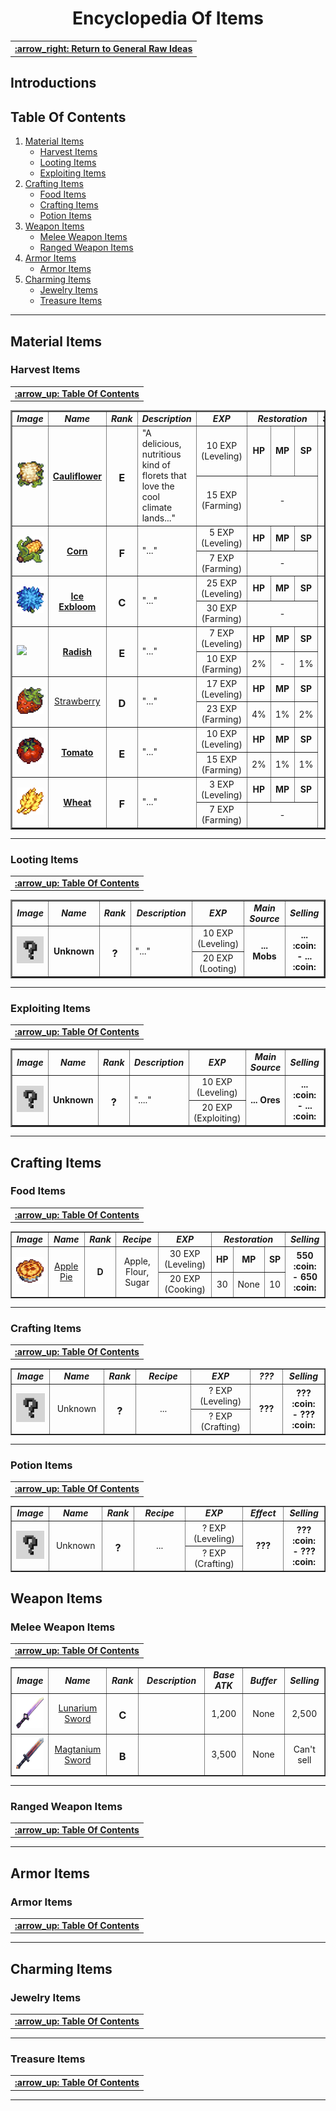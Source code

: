 <div align="center"><h1><b><a id="general-items-list">  Encyclopedia Of Items  </a></b></h1></div>

<div align="right"><table><tr><th><a href="../General-Raw-Ideas-List.md">  :arrow_right: Return to General Raw Ideas  </a></th></tr></table></div>

## Introductions

<!-- --------------------------------------------------------------------------------------------------------------------------------------------------------------------- -->

## Table Of Contents
1. <a href="#material-items"> Material Items </a>
    * <a href="#harvest-items"> Harvest Items </a>
    * <a href="#looting-items"> Looting Items </a>
    * <a href="#exploiting-items"> Exploiting Items </a>
2. <a href="#crafting-items"> Crafting Items </a>
    * <a href="#food-items"> Food Items </a>
    * <a href="#crafting-items"> Crafting Items </a>
    * <a href="#potion-items"> Potion Items </a>
3. <a href="#weapon-items"> Weapon Items </a>
    * <a href="#melee-weapon-items"> Melee Weapon Items </a>
    * <a href="#ranged-weapon-items"> Ranged Weapon Items </a>
4. <a href="#armory-items"> Armor Items </a>
    * <a href="#armor-items"> Armor Items </a>
5. <a href="#charming-items"> Charming Items </a>
    * <a href="#jewelry-items"> Jewelry Items </a>
    * <a href="#treasure-items"> Treasure Items </a>

---

<!-- --------------------------------------------------------------------------------------------------------------------------------------------------------------------- -->

## Material Items 

<!-- --------------------------------------------------------------------------------------------------------------------------------------------------------------------- -->

### Harvest Items 

<div align="right"><table><tr><td><b><a href="#table-of-contents"> :arrow_up: Table Of Contents </a></b></td></tr></table></div>

<div align="left">
<table border="2">
   <tr>
      <td width="75"><b><i><div align="center">  Image  </div></i></b></td>
      <td width="150"><b><i><div align="center">  Name  </div></i></b></td>
      <td width="50"><b><i><div align="center">  Rank  </div></i></b></td>
      <td width="300"><b><i><div align="center">  Description  </div></i></b></td>
      <td width="170"><b><i><div align="center">  EXP  </div></i></b></td>
      <td width="180" colspan="3"><b><i><div align="center">   Restoration  </div></i></b></td>
      <td width="100"><b><i><div align="center">  Selling  </div></i></b></td>
   </tr>

   <!-- Cauliflower -->
   <tr>
      <td rowspan="2"><a id="cauliflower"><img src="./Material-Items/Harvest-Items-Images/Cauliflower.png"></a></td>
      <th rowspan="2"><div align="center"><a href="./Material-Items/Harvest-Items-Codes/Cauliflower.md"><b> Cauliflower </b></a></div></td>
      <td rowspan="2"><b><div align="center"><h3> E </h3></div></b></td>
      <td rowspan="2"> "A delicious, nutritious kind of florets that love the cool climate lands..." </td>
      <td><div align="center">  10 EXP (Leveling)  </div></td>
      <td><b><div align="center">  HP  </div></b></td>
      <td><b><div align="center">  MP  </div></b></td>
      <td><b><div align="center">  SP  </div></b></td>
      <td rowspan="2"><b><div align="center">  150 :coin: <br>- 200 :coin:</br>  </div></td>
   </tr>
   <tr>
      <td><div align="center">  15 EXP (Farming)  </div></td>
      <td colspan="3"><div align="center">  -  </div></td>
   </tr>
   <!-- Corn -->
   <tr>
      <td rowspan="2"><a id="corn"><img src="./Material-Items/Harvest-Items-Images/Corn.png"></a></td>
      <th rowspan="2"><div align="center"><a href="./Material-Items/Harvest-Items-Codes/Corn.md"> Corn </a></div></td>
      <th rowspan="2"><div align="center"><h3> F </h3></div></td>
      <td rowspan="2"> "..." </td>
      <td><div align="center">  5 EXP (Leveling)  </div></td>
      <td><b><div align="center">  HP  </div></b></td>
      <td><b><div align="center">  MP  </div></b></td>
      <td><b><div align="center">  SP  </div></b></td>
      <td rowspan="2"><b><div align="center">  70 :coin: <br>- 120 :coin:</br>  </div></td>
   </tr>
   <tr>
      <td><div align="center">  7 EXP (Farming)  </div></td>
      <td colspan="3"><div align="center">  -  </div></td>
   </tr>
   <!-- Ice Exbloom --> 
   <tr>
      <td rowspan="2"><a id="ice-exbloom"><img src="./Material-Items/Harvest-Items-Images/Ice-Exbloom.png"></a></td>
      <th rowspan="2"><div align="center"><a href="./Material-Items/Harvest-Items-Codes/Ice-Exbloom.md"> Ice Exbloom </a></div></td>
      <td rowspan="2"><b><div align="center"><h3> C </h3></div></b></td>
      <td rowspan="2"> "..." </td>
      <td><div align="center">  25 EXP (Leveling)  </div></td>
      <td><b><div align="center">  HP  </div></b></td>
      <td><b><div align="center">  MP  </div></b></td>
      <td><b><div align="center">  SP  </div></b></td>
      <td rowspan="2"><b><div align="center">  340 :coin: <br>- 440 :coin:</br>  </div></td>
   </tr> 
   <tr>
      <td><div align="center">  30 EXP (Farming)  </div></td>
      <td colspan="3"><div align="center">  -  </div></td>
   </tr>
   <!-- Radish -->
   <tr>
      <td rowspan="2"><a id="radish"><img src="./Material-Items/Harvest-Items-Images/RSDa.png"></a></td>
      <th rowspan="2"><div align="center"><a href="./Material-Items/Harvest-Items-Codes/Radish.md"> Radish </a></div></td>
      <td rowspan="2"><b><div align="center"><h3> E </h3></div></b></td>
      <td rowspan="2"> "..." </td>
      <td><div align="center">  7 EXP (Leveling)  </div></td>
      <td><b><div align="center">  HP  </div></b></td>
      <td><b><div align="center">  MP  </div></b></td>
      <td><b><div align="center">  SP  </div></b></td>
      <td rowspan="2"><b><div align="center">  100 :coin: <br>- 150 :coin:</br>  </div></td>
   </tr> 
   <tr>
      <td><div align="center">  10 EXP (Farming)  </div></td>
      <td><div align="center">  2%  </div></td>
      <td><div align="center">  -  </div></td>
      <td><div align="center">  1%  </div></td>
   </tr>
   <!-- Strawberry -->
   <tr>
      <td rowspan="2"><a id="strawberry"><img src="./Material-Items/Harvest-Items-Images/Strawberry.png"></a></td>
      <td rowspan="2"><div align="center"><a href="./Material-Items/Harvest-Items-Codes/Strawberry.md"> Strawberry </a></div></td>
      <td rowspan="2"><b><div align="center"><h3> D </h3></div></b></td>
      <td rowspan="2"> "..." </td>
      <td><div align="center">  17 EXP (Leveling)  </div></td>
      <td><b><div align="center">  HP  </div></b></td>
      <td><b><div align="center">  MP  </div></b></td>
      <td><b><div align="center">  SP  </div></b></td>
      <td rowspan="2"><b><div align="center">  220 :coin: <br>- 300 :coin:</br>  </div></td>
   </tr> 
   <tr>
      <td><div align="center">  23 EXP (Farming)  </div></td>
      <td><div align="center">  4%  </div></td>
      <td><div align="center">  1%  </div></td>
      <td><div align="center">  2%  </div></td>
   </tr>
   <!-- Tomato -->
   <tr>
      <td rowspan="2"><a id="tomato"><img src="./Material-Items/Harvest-Items-Images/Tomato.png"></a></td>
      <th rowspan="2"><div align="center"><a href="./Material-Items/Harvest-Items-Codes/Tomato.md"> Tomato </a></div></td>
      <td rowspan="2"><b><div align="center"><h3> E </h3></div></b></td>
      <td rowspan="2"> "..." </td>
      <td><div align="center">  10 EXP (Leveling)  </div></td>
      <td><b><div align="center">  HP  </div></b></td>
      <td><b><div align="center">  MP  </div></b></td>
      <td><b><div align="center">  SP  </div></b></td>
      <td rowspan="2"><b><div align="center">  170 :coin: <br>- 230 :coin:</br>  </div></td>
   </tr> 
   <tr>
      <td><div align="center">  15 EXP (Farming)  </div></td>
      <td><div align="center">  2%  </div></td>
      <td><div align="center">  1%  </div></td>
      <td><div align="center">  1%  </div></td>
   </tr>
   <!-- Wheat -->  
   <tr>
      <td rowspan="2"><a id="wheat"><img src="./Material-Items/Harvest-Items-Images/Wheat.png"></a></td>
      <th rowspan="2"><div align="center"><a href="./Material-Items/Harvest-Items-Codes/Wheat.md"> Wheat </a></div></td>
      <td rowspan="2"><b><div align="center"><h3> F </h3></div></b></td>
      <td rowspan="2"> "..." </td>
      <td><div align="center">  3 EXP (Leveling)  </div></td>
      <td><b><div align="center">  HP  </div></b></td>
      <td><b><div align="center">  MP  </div></b></td>
      <td><b><div align="center">  SP  </div></b></td>
      <td rowspan="2"><b><div align="center">  50 :coin: <br>- 100 :coin:</br>  </div></td>
   </tr> 
   <tr>
      <td><div align="center">  7 EXP (Farming)  </div></td>
      <td colspan="3"><div align="center">  -  </div></td>
   </tr>      
</table>
</div>


---

<!-- --------------------------------------------------------------------------------------------------------------------------------------------------------------------- -->

### Looting Items

<div align="right"><table><tr><td><b><a href="#table-of-contents"> :arrow_up: Table Of Contents </a></b></td></tr></table></div>

<div align="left">
<table border="2">
   <tr>
      <td width="75"><b><i><div align="center">  Image  </div></i></b></td>
      <td width="150"><b><i><div align="center">  Name  </div></i></b></td>
      <td width="50"><b><i><div align="center">  Rank  </div></i></b></td>
      <td width="300"><b><i><div align="center">  Description  </div></i></b></td>
      <td width="200"><b><i><div align="center">  EXP  </div></i></b></td>
      <td width="150"><b><i><div align="center">   Main Source   </div></i></b></td>
      <td width="100"><b><i><div align="center">  Selling  </div></i></b></td>
   </tr>

   <!-- Testing -->
   <tr>
      <td rowspan="2"><img src="../Temporary-Files/Unknown.png"></td>
      <td rowspan="2"><div align="center"><b> Unknown </b></div></td>
      <td rowspan="2"><b><div align="center"><h3> ? </h3></div></b></td>
      <td rowspan="2"> "..." </td>
      <td><div align="center">  10 EXP (Leveling)  </div></td>
      <td rowspan="2"><b><div align="center">  ... Mobs  </div></b></td>
      <td rowspan="2"><b><div align="center">  ... :coin: <br>- ... :coin:</br>  </div></td>
   </tr>
   <tr>
      <td><div align="center">  20 EXP (Looting)  </div></td>
   </tr>
</table>
</div>
         
---

<!-- --------------------------------------------------------------------------------------------------------------------------------------------------------------------- -->

### Exploiting Items

<div align="right"><table><tr><td><b><a href="#table-of-contents"> :arrow_up: Table Of Contents </a></b></td></tr></table></div>

<div align="left">
<table border="2">
   <tr>
      <td width="75"><b><i><div align="center">  Image  </div></i></b></td>
      <td width="150"><b><i><div align="center">  Name  </div></i></b></td>
      <td width="50"><b><i><div align="center">  Rank  </div></i></b></td>
      <td width="300"><b><i><div align="center">  Description  </div></i></b></td>
      <td width="200"><b><i><div align="center">  EXP  </div></i></b></td>
      <td width="150"><b><i><div align="center">   Main Source   </div></i></b></td>
      <td width="100"><b><i><div align="center">  Selling  </div></i></b></td>
   </tr>

   <!-- Testing -->
   <tr>
      <td rowspan="2"><img src="../Temporary-Files/Unknown.png"></td>
      <td rowspan="2"><div align="center"><b> Unknown </b></div></td>
      <td rowspan="2"><b><div align="center"><h3> ? </h3></div></b></td>
      <td rowspan="2"> "...." </td>
      <td><div align="center">  10 EXP (Leveling)  </div></td>
      <td rowspan="2"><b><div align="center">  ... Ores  </div></b></td>
      <td rowspan="2"><b><div align="center">  ... :coin: <br>- ... :coin:</br>  </div></td>
   </tr>
   <tr>
      <td><div align="center">  20 EXP (Exploiting)  </div></td>
   </tr>
</table>
</div>

---

<!-- --------------------------------------------------------------------------------------------------------------------------------------------------------------------- -->

## Crafting Items

<!-- --------------------------------------------------------------------------------------------------------------------------------------------------------------------- -->

### Food Items

<div align="right"><table><tr><td><b><a href="#table-of-contents"> :arrow_up: Table Of Contents </a></b></td></tr></table></div>

<div align="left">
<table border="1">
   <tr>
      <td width="75"><b><i><div align="center">  Image  </div></i></b></td>
      <td width="150"><b><i><div align="center">  Name  </div></i></b></td>
      <td width="50"><b><i><div align="center">  Rank  </div></i></b></td>
      <td width="300"><b><i><div align="center">  Recipe  </div></i></b></td>
      <td width="200"><b><i><div align="center">  EXP  </div></i></b></td>
      <td width="150" colspan="3"><b><i><div align="center">   Restoration   </div></i></b></td>
      <td width="100"><b><i><div align="center">  Selling  </div></i></b></td>
   </tr>

   
   <tr>
      <td rowspan="2"><a id="apple-pie"><img src="./Crafting-Items/Food-Items-Images/Apple-Pie.png"></a></td>
      <td rowspan="2"><div align="center"><a href="./Food-Items-Codes/Apple-Pie.md"> Apple Pie </a></div></td>
      <td rowspan="2"><b><div align="center"> D </div></b></td>
      <td rowspan="2"><div align="center"> Apple, Flour, Sugar </div></td>
      <td><div align="center">  30 EXP (Leveling)  </div></td>
      <td><b><div align="center">  HP  </div></b></td>
      <td><b><div align="center">  MP  </div></b></td>
      <td><b><div align="center">  SP  </div></b></td>
      <td rowspan="2"><b><div align="center">  550 :coin: <br>- 650 :coin:</br>  </div></td>
   </tr>
   <tr>
      <td><div align="center">  20 EXP (Cooking)  </div></td>
      <td><div align="center">  30  </div></td>
      <td><div align="center">  None  </div></td>
      <td><div align="center">  10  </div></td>
   </tr>
</table>
</div>
<!--
   <tr>
      <td><a id="baked-carp"><img src="./Crafting-Items/Food-Items-Images/Baked-Carp.png"></td>
      <td><strike><div align="center"><a href="./Food-Items-Codes/Baked-Carp.md"> Baked Carp </a></div></strike></td>
      <td><strike><b><div align="center"> C </div></b></strike></td>
      <td><strike><div align="center"> Carp, Salt, Onion, Butter, Lemon </div></strike></td>
   </tr>
   <tr>
      <td><a id="baked-fish"><img src="./Crafting-Items/Food-Items-Images/Baked-Fish.png"></td>
      <td><div align="center"><a href="./Food-Items-Codes/Baked-Fish.md"> Baked Fish </a></div></td>
      <td><b><div align="center"> C </div></b></td>
      <td><div align="center"> Any Fish, Salt, Onion, Butter, Lemon </div></td>
   </tr> 
   <tr>
      <td><a id="bread"><img src="./Crafting-Items/Food-Items-Images/Bread.png"></td>
      <td><div align="center"><a href="./Food-Items-Codes/Bread.md"> Bread </a></div></td>
      <td><b><div align="center"> C </div></b></td>
      <td><div align="center"> Flour </div></td>
   </tr>
   <tr>
      <td><a id="candied-yams"><img src="./Crafting-Items/Food-Items-Images/Candied-Yams.png"></td>
      <td><div align="center"><a href="./Food-Items-Codes/Candied-Yams.md"> Candied Yams </a></div></td>
      <td><div align="center"><b><div align="center"> C </div></b></td>
      <td><div align="center"> Sweet Potato, Butter, Sugar </div></td>
   </tr>
   <tr>
      <td><a id="cheese-cauliflower"><img src="./Crafting-Items/Food-Items-Images/Cheese-Cauliflower.png"></a></td>
      <td><div align="center"><a href="./Food-Items-Codes/Cheese-Cauliflower.md"> Cheese Cauliflower </a></div></td>
      <td><b><div align="center"> C </div></b></td>
      <td><div align="center"> 
         <a href="./Material-Items/Harvest-Items-Codes/Cauliflower.md"><img src="./Material-Items/Harvest-Items-Images/Cauliflower.png" width="40" height="40"></a>
         Milk, Flour, Butter, Cheese, Salt
      </div></td>
   </tr>
   <tr>
      <td><a id="chocolate-cake"><img src="./Crafting-Items/Food-Items-Images/Chocolate-Cake.png"></td>
      <td><div align="center"><a href="./Food-Items-Codes/Chocolate-Cake.md"> Chocolate Cake </a></div></td>
      <td><b><div align="center"> C </div></b></td>
      <td><div align="center"> Chocolate, Flour, Egg, Cream, Sugar </div></td>
   </tr>
   <tr>
      <td><a id="cookies"><img src="./Crafting-Items/Food-Items-Images/Cookies.png"></td>
      <td><div align="center"><a href="./Food-Items-Codes/Cookies.md"> Cookies </a></div></td>
      <td><b><div align="center"> C </div></b></td>
      <td><div align="center"> Butter, Egg, Salt, Flour </div></td>
   </tr> 
   <tr>
      <td><a id="cream-cake"><img src="./Crafting-Items/Food-Items-Images/Cream-Cake.png"></td>
      <td><div align="center"><a href="./Food-Items-Codes/Cream-Cake.md"> Cream Cake </a></div></td>
      <td><b><div align="center"> C </div></b></td>
      <td><div align="center"> 
         <a href="./Harvest-Items-Codes/Strawberry.md"><img src="./Material-Items/Harvest-Items-Images/Strawberry.png" width="40" height="40"></a>
         Cream, Flour, Egg, Sugar 
      </div></td>
   </tr>
   <tr>
      <td><a id="crispy-sea-bass"><img src="./Crafting-Items/Food-Items-Images/Crispy-Sea-Bass.png"></a></td>
      <td><div align="center"><a href="./Food-Items-Codes/Crispy-Sea-Bass.md"> Crispy Sea Bass </a></div></td>
      <td><b><div align="center"> C </div></b></td>
      <td><div align="center"> Cooking Oil, Butter, Sea Bass, Salt, Chili Pepper, Garlic </div></td>
   </tr>
   <tr>
      <td><a id="fish-taco"><img src="./Crafting-Items/Food-Items-Images/Fish-Taco.png"></a></td>
      <td><div align="center"><a href="./Food-Items-Codes/Fish-Taco.md"> Fish Taco </a></div></td>
      <td><b><div align="center"> C </div></b></td>
      <td><div align="center"> 
         <a href="./Harvest-Items-Codes/Corn.md"><img src="./Material-Items/Harvest-Items-Images/Corn.png" width="40" height="40"></a>
         Any Fish, Chili Pepper, Onion, Olive Oil, Cabbage 
      </div></td>
   </tr>
   <tr>
      <td><a id="fried-calamari"><img src="./Crafting-Items/Food-Items-Images/Fried-Calamari.png"></a></td>
      <td><div align="center"><a href="./Food-Items-Codes/Fried-Calamari.md"> Fried Calamari </a></div></td>
      <td><b><div align="center"> C </div></b></td>
      <td><div align="center"> Squid, Flour, Olive Oil, Salt </div></td>
   </tr>        
   <tr>
      <td><a id="fried-eggs"><img src="./Crafting-Items/Food-Items-Images/Fried-Eggs.png"></a></td>
      <td><div align="center"><a href="./Food-Items-Codes/Fried-Eggs.md"> Fried Eggs </a></div></td>
      <td><b><div align="center"> C </div></b></td>
      <td><div align="center"> Egg </div></td>
   </tr>
   <tr>
      <td><a id="fried-mushroom"><img src="./Crafting-Items/Food-Items-Images/Fried-Mushroom.png"></a></td>
      <td><div align="center"><a href="./Food-Items-Codes/Fried-Mushroom.md"> Fried Mushroom </a></div></td>
      <td><b><div align="center"> C </div></b></td>
      <td><div align="center"> Olive Oil, Mushroom </div></td>
   </tr>
   <tr>
      <td><a id="garlic-butter-salmon"><img src="./Crafting-Items/Food-Items-Images/Garlic-Butter-Salmon.png"></a></td>
      <td><div align="center"><a href="./Food-Items-Codes/Garlic-Butter-Salmon.md"> Garlic Butter Salmon </a></div></td>
      <td><b><div align="center"> C </div></b></td>
      <td><div align="center"> Salmon, Garlic, Salt, Butter, Olive Oil </div></td>
   </tr>
   <tr>
      <td><a id="grilled-starfish"><img src="./Crafting-Items/Food-Items-Images/Grilled-Starfish.png"></a></td>
      <td><div align="center"><a href="./Food-Items-Codes/Grilled-Starfish.md"> Grilled Starfish </a></div></td>
      <td><b><div align="center"> C </div></b></td>
      <td><div align="center"> Starfish, Salt </div></td>
   </tr>
   <tr>
      <td><a id="hashbrowns"><img src="./Crafting-Items/Food-Items-Images/Hashbrowns.png"></a></td>
      <td><div align="center"><a href="./Food-Items-Codes/Hashbrowns.md"> Hashbrowns </a></div></td>
      <td><b><div align="center"> C </div></b></td>
      <td><div align="center"> Potato, Flour, Onion, Egg, Olive Oil, Salt </div></td>
   </tr>
   <tr>
      <td><a id="omelet"><img src="./Crafting-Items/Food-Items-Images/Omelet.png"></a></td>
      <td><div align="center"><a href="./Food-Items-Codes/Omelet.md"> Omelet </a></div></td>
      <td><b><div align="center"> C </div></b></td>
      <td><div align="center"> Egg, Butter </div></td>
   </tr>
   <tr>
      <td><a id="pancakes-with-egg"><img src="./Crafting-Items/Food-Items-Images/Pancakes-With-Egg.png"></a></td>
      <td><div align="center"><a href="./Food-Items-Codes/Pancakes-With-Egg.md"> Pancakes With Egg </a></div></td>
      <td><b><div align="center"> C </div></b></td>
      <td><div align="center"> Egg, Flour, Sugar, Salt, Fried Eggs, Olive Oil </div></td>
   </tr>
   <tr>
      <td><a id="pancakes"><img src="./Crafting-Items/Food-Items-Images/Pancakes.png"></a></td>
      <td><div align="center"><a href="./Food-Items-Codes/Pancakes.md"> Pancakes </a></div></td>
      <td><b><div align="center"> C </div></b></td>
      <td><div align="center"> Egg, Flour, Sugar, Salt, Olive Oil </div></td>
   </tr>
   <tr>
      <td><a id="parsnip-soup"><img src="./Crafting-Items/Food-Items-Images/Parsnip-Soup.png"></a></td>
      <td><div align="center"><a href="./Food-Items-Codes/Parsnip-Soup.md"> Parsnip Soup </a></div></td>
      <td><b><div align="center"> C </div></b></td>
      <td><div align="center"> Parsnip, Olive Oil, Garlic, Salt </div></td>
   </tr>
   <tr>
      <td><a id="pepper-pizza"><img src="./Crafting-Items/Food-Items-Images/Pepper-Pizza.png"></a></td>
      <td><div align="center"><a href="./Food-Items-Codes/Pepper-Pizza.md"> Pepper Pizza </a></div></td>
      <td><b><div align="center"> C </div></b></td>
      <td><div align="center"> Bell Pepper, Olive Oil, Flour, Sausage, Salt </div></td>
   </tr>
   <tr>
      <td><a id="salad"><img src="./Crafting-Items/Food-Items-Images/Salad.png"></a></td>
      <td><div align="center"><a href="./Food-Items-Codes/Salad.md"> Salad </a></div></td>
      <td><b><div align="center"> C </div></b></td>
      <td><div align="center"> 
         <a href="./Harvest-Items-Codes/Tomato.md"><img src="./Material-Items/Harvest-Items-Images/Tomato.png" width="40" height="40"></a>
         Bell Pepper, Egg, Lettuce 
      </div></td>
   </tr>
   <tr>
      <td><a id="salmon-soup"><img src="./Crafting-Items/Food-Items-Images/Salmon-Soup.png"></a></td>
      <td><div align="center"><a href="./Food-Items-Codes/Salmon-Soup.md"> Salmon Soup </a></div></td>
      <td><b><div align="center"> C </div></b></td>
      <td><div align="center"> Onion, Garlic, Salmon, 
         <a href="./Harvest-Items-Codes/Tomato.md"><img src="./Material-Items/Harvest-Items-Images/Tomato.png" width="40" height="40"></a>
         /Potato/Carrot, Lemon 
      </div></td>
   </tr>
   <tr>
      <td><a id="spaghetti"><img src="./Crafting-Items/Food-Items-Images/Spaghetti.png"></a></td>
      <td><div align="center"><a href="./Food-Items-Codes/Spaghetti.md"> Spaghetti </a></div></td>
      <td><b><div align="center"> C </div></b></td>
      <td><div align="center"> 
         <a href="./Harvest-Items-Codes/Tomato.md"><img src="./Material-Items/Harvest-Items-Images/Tomato.png" width="40" height="40"></a>
         Pork/Beef, Flour, Egg, Salt 
      </div></td>
   </tr>
   <tr>
      <td><a id="stir-fried-bBeans"><img src="./Crafting-Items/Food-Items-Images/Stir-Fried-Beans.png"></a></td>
      <td><div align="center"><a href="./Food-Items-Codes/Stir-Fried-Beans.md"> Stir Fried Beans </a></div></td>
      <td><b><div align="center"> C </div></b></td>
      <td><div align="center"> Beans, Olive Oil, Salt </div></td>
   </tr>
   <tr>
      <td><a id="tom-kha-soup"><img src="./Crafting-Items/Food-Items-Images/Tom-Kha-Soup.png"></a></td>
      <td><div align="center"><a href="./Food-Items-Codes/Tom-Kha-Soup.md"> Tom Kha Soup </a></div></td>
      <td><b><div align="center"> C </div></b></td>
      <td><div align="center"> Chicken, Egg, Potato, Butter </div></td>
   </tr>
   <tr>
      <td><a id="vegetable-stew"><img src="./Crafting-Items/Food-Items-Images/Vegetable-Stew.png"></a></td>
      <td><div align="center"><a href="./Food-Items-Codes/Vegetable-Stew.md"> Vegetable Stew </a></div></td>
      <td><b><div align="center"> C </div></b></td>
      <td><div align="center"> Potato, 
         <a href="./Harvest-Items-Codes/Tomato.md"><img src="./Material-Items/Harvest-Items-Images/Tomato.png" width="40" height="40"></a>
         Carrot 
      </div></td>
   </tr>
   <tr>
      <td><a id=""><img src="../Items-Images/Food-Items/.png"></a></td>
      <td><div align="center"><a href="./Food-Items-Codes/.md">  </a></div></td>
      <td><b><div align="center"> C </div></b></td>
      <td><div align="center">  </div></td>
   </tr>
</table>
</div>
-->

---

<!-- --------------------------------------------------------------------------------------------------------------------------------------------------------------------- -->

### Crafting Items

<div align="right"><table><tr><td><b><a href="#table-of-contents"> :arrow_up: Table Of Contents </a></b></td></tr></table></div>

<div align="left">
<table border="1">
   <tr>
      <td width="75"><b><i><div align="center">  Image  </div></i></b></td>
      <td width="150"><b><i><div align="center">  Name  </div></i></b></td>
      <td width="50"><b><i><div align="center">  Rank  </div></i></b></td>
      <td width="300"><b><i><div align="center">  Recipe  </div></i></b></td>
      <td width="200"><b><i><div align="center">  EXP  </div></i></b></td>
      <td width="150"><b><i><div align="center">   ???   </div></i></b></td>
      <td width="100"><b><i><div align="center">  Selling  </div></i></b></td>
   </tr>

   
   <tr>
      <td rowspan="2"><img src="../Temporary-Files/Unknown.png"></td>
      <td rowspan="2"><div align="center"> Unknown </div></td>
      <td rowspan="2"><b><div align="center"><h3> ? </h3></div></b></td>
      <td rowspan="2"><div align="center"> ... </div></td>
      <td><div align="center">  ? EXP (Leveling)  </div></td>
      <td  rowspan="2"><b><div align="center">  ???  </div></b></td>
      <td rowspan="2"><b><div align="center">  ??? :coin: <br>- ??? :coin:</br>  </div></td>
   </tr>
   <tr>
      <td><div align="center">  ? EXP (Crafting)  </div></td>
   </tr>
</table>
</div>
         
---

<!-- --------------------------------------------------------------------------------------------------------------------------------------------------------------------- -->

### Potion Items

<div align="right"><table><tr><td><b><a href="#table-of-contents"> :arrow_up: Table Of Contents </a></b></td></tr></table></div>

<div align="left">
<table border="1">
   <tr>
      <td width="75"><b><i><div align="center">  Image  </div></i></b></td>
      <td width="150"><b><i><div align="center">  Name  </div></i></b></td>
      <td width="50"><b><i><div align="center">  Rank  </div></i></b></td>
      <td width="300"><b><i><div align="center">  Recipe  </div></i></b></td>
      <td width="200"><b><i><div align="center">  EXP  </div></i></b></td>
      <td width="150"><b><i><div align="center">   Effect   </div></i></b></td>
      <td width="100"><b><i><div align="center">  Selling  </div></i></b></td>
   </tr>

   
   <tr>
      <td rowspan="2"><img src="../Temporary-Files/Unknown.png"></td>
      <td rowspan="2"><div align="center"> Unknown </div></td>
      <td rowspan="2"><b><div align="center"><h3> ? </h3></div></b></td>
      <td rowspan="2"><div align="center"> ... </div></td>
      <td><div align="center">  ? EXP (Leveling)  </div></td>
      <td  rowspan="2"><b><div align="center">  ???  </div></b></td>
      <td rowspan="2"><b><div align="center">  ??? :coin: <br>- ??? :coin:</br>  </div></td>
   </tr>
   <tr>
      <td><div align="center">  ? EXP (Crafting)  </div></td>
   </tr>
</table>
</div>
         
<!-- --------------------------------------------------------------------------------------------------------------------------------------------------------------------- -->

## Weapon Items

<!-- --------------------------------------------------------------------------------------------------------------------------------------------------------------------- -->

### Melee Weapon Items

<div align="right"><table><tr><td><b><a href="#table-of-contents"> :arrow_up: Table Of Contents </a></b></td></tr></table></div>

<div align="left">
<table border="1">
   <tr>
      <td width="75"><b><i><div align="center">  Image  </div></i></b></td>
      <td width="150"><b><i><div align="center">  Name  </div></i></b></td>
      <td width="50"><b><i><div align="center">  Rank  </div></i></b></td>
      <td width="300"><b><i><div align="center">  Description  </div></i></b></td>
      <td width="150"><b><i><div align="center">  Base ATK  </div></i></b></td>
      <td width="200"><b><i><div align="center">  Buffer  </div></i></b></td>
      <td width="100"><b><i><div align="center">  Selling  </div></i></b></td>
   </tr>

   
   <tr>
      <td><a id="lunarium-sword"><img src="./Weapon-Items/Melee-Weapon-Images/Short-Sword/Lunarium-Sword.png" width="50" height="50"></a></td>
      <td><div align="center"><a href="./Weapon-Items/Melee-Weapon-Codes/Short-Sword/Lunarium-Sword.md"> Lunarium Sword </a></div></td>
      <td><b><div align="center"><h3> C </h3></div></b></td>
      <td></td>
      <td><div align="center"> 1,200 </div></td>
      <td><div align="center"> None </div></td>
      <td><div align="center"> 2,500 </div></td>
   </tr>
   <tr>
      <td><a id="magtannium-sword"><img src="./Weapon-Items/Melee-Weapon-Images/Short-Sword/Magtanium-Sword.png" width="50" height="50"></a></td>
      <td><div align="center"><a href="./Weapon-Items/Melee-Weapon-Codes/Short-Sword/Lunarium-Sword.md"> Magtanium Sword </a></div></td>
      <td><b><div align="center"><h3> B </h3></div></b></td>
      <td></td>
      <td><div align="center"> 3,500 </div></td>
      <td><div align="center"> None </div></td>
      <td><div align="center"> Can't sell </div></td>
   </tr>
</table>
</div>
         
---

<!-- --------------------------------------------------------------------------------------------------------------------------------------------------------------------- -->

### Ranged Weapon Items

<div align="right"><table><tr><td><b><a href="#table-of-contents"> :arrow_up: Table Of Contents </a></b></td></tr></table></div>

---

<!-- --------------------------------------------------------------------------------------------------------------------------------------------------------------------- -->

<a id="armory-items"><h2> Armor Items </h2></a>

<!-- --------------------------------------------------------------------------------------------------------------------------------------------------------------------- -->

### Armor Items

<div align="right"><table><tr><td><b><a href="#table-of-contents"> :arrow_up: Table Of Contents </a></b></td></tr></table></div>

---

<!-- --------------------------------------------------------------------------------------------------------------------------------------------------------------------- -->

## Charming Items

<!-- --------------------------------------------------------------------------------------------------------------------------------------------------------------------- -->

### Jewelry Items

<div align="right"><table><tr><td><b><a href="#table-of-contents"> :arrow_up: Table Of Contents </a></b></td></tr></table></div>

---

<!-- --------------------------------------------------------------------------------------------------------------------------------------------------------------------- -->

### Treasure Items

<div align="right"><table><tr><td><b><a href="#table-of-contents"> :arrow_up: Table Of Contents </a></b></td></tr></table></div>

---
